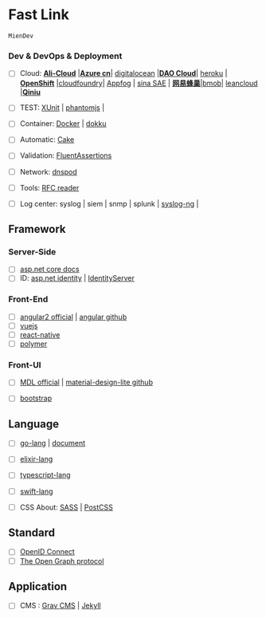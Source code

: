 # Fast Link

`MienDev`

### Dev & DevOps & Deployment

- [ ] Cloud: [**Ali-Cloud**](https://cn.aliyun.com/) |[**Azure cn**](https://portal.azure.cn/)| [digitalocean](https://www.digitalocean.com/) |[**DAO Cloud**](https://www.daocloud.io/)| [heroku](https://www.heroku.com/) | [**OpenShift**](https://www.openshift.com/) |[cloudfoundry](https://pivotal.io/platform)| [Appfog](https://www.ctl.io/appfog/#) | [sina SAE](https://sae.sina.com.cn)  | [**网易蜂巢**](http://c.163yun.com/)|[bmob](http://www.bmob.cn/)| [leancloud](http://leancloud.cn) |[**Qiniu**](http://www.qiniu.com/)
- [ ] TEST:  [XUnit](http://xunit.github.io/) | [phantomjs](http://phantomjs.org/) | 
- [ ] Container: [Docker](https://www.docker.com/) | [dokku](https://github.com/dokku/dokku)
- [ ] Automatic: [Cake](http://cakebuild.net/) 
- [ ] Validation: [FluentAssertions](https://github.com/dennisdoomen/FluentAssertions)
- [ ] Network: [dnspod](https://www.dnspod.cn) 
- [ ] Tools: [RFC reader](http://www.rfcreader.com/#rfc6749)
- [ ] Log center:  syslog | siem | snmp | splunk | [syslog-ng](https://syslog-ng.org/) | 


## Framework

### Server-Side

- [ ] [asp.net core docs](https://docs.asp.net/en/latest/)
- [ ] ID: [asp.net identity](http://www.asp.net/identity) | [IdentityServer](https://github.com/IdentityServer)

### Front-End

- [ ] [angular2 official](https://angular.io/)  |  [angular github](https://github.com/angular/angular)
- [ ] [vuejs](http://vuejs.org/)
- [ ] [react-native](http://facebook.github.io/react-native/)
- [ ] [polymer](https://github.com/Polymer/polymer)

### Front-UI

- [ ] [MDL official](https://getmdl.io/) | [material-design-lite github](https://github.com/google/material-design-lite)

- [ ] [bootstrap](http://getbootstrap.com/)


## Language

- [ ] [go-lang](https://golang.org/)  | [document](https://golang.org/doc/) 
- [ ] [elixir-lang](http://elixir-lang.org/)  
- [ ] [typescript-lang](http://www.typescriptlang.org/)


- [ ] [swift-lang](https://swift.org/)
- [ ] CSS About: [SASS](https://sass-lang.com/) | [PostCSS](https://github.com/postcss/postcss)

## Standard

- [ ] [OpenID Connect](http://http://openid.net/connect/)
- [ ] [The Open Graph protocol](http://ogp.me/)

## Application

- [ ] CMS : [Grav CMS](https://getgrav.org/) | [Jekyll](https://jekyllrb.com/)
